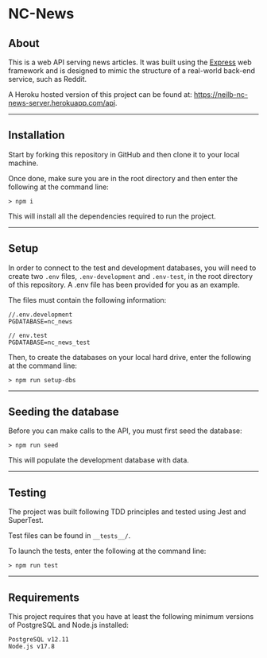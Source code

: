 # NC-News

## About

This is a web API serving news articles. It was built using the [Express](https://expressjs.com/) web framework and is designed to mimic the structure of a real-world back-end service, such as Reddit.

A Heroku hosted version of this project can be found at: https://neilb-nc-news-server.herokuapp.com/api.


---

## Installation

Start by forking this repository in GitHub and then clone it to your local machine. 

Once done, make sure you are in the root directory and then enter the following at the command line: 

    > npm i 
  

This will install all the dependencies required to run the project.  

---

## Setup

In order to connect to the test and development databases, you will need to create two `.env` files, `.env-development` and `.env-test`, in the root directory of this repository. A .env file has been provided for you as an example.

The files must contain the following information:

    //.env.development
    PGDATABASE=nc_news

    // env.test
    PGDATABASE=nc_news_test

Then, to create the databases on your local hard drive, enter the following at the command line:

    > npm run setup-dbs

---
## Seeding the database

Before you can make calls to the API, you must first seed the database: 

    > npm run seed

This will populate the development database with data.

---

## Testing

The project was built following TDD principles and tested using Jest and SuperTest. 

Test files can be found in `__tests__/`.

To launch the tests, enter the following at the command line:

    > npm run test



---

## Requirements

This project requires that you have at least the following minimum versions of PostgreSQL and Node.js installed:

    PostgreSQL v12.11
    Node.js v17.8
